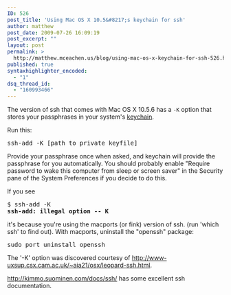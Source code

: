 ```yaml
---
ID: 526
post_title: 'Using Mac OS X 10.5&#8217;s keychain for ssh'
author: matthew
post_date: 2009-07-26 16:09:19
post_excerpt: ""
layout: post
permalink: >
  http://matthew.mceachen.us/blog/using-mac-os-x-keychain-for-ssh-526.html
published: true
syntaxhighlighter_encoded:
  - "1"
dsq_thread_id:
  - "160993466"
---
```

The version of ssh that comes with Mac OS X 10.5.6 has a <code>-K</code> option that stores your passphrases in your system's <a href="file://Applications/Utilities/Keychain Access.app">keychain</a>.

Run this:
<pre>ssh-add -K [path to private keyfile]</pre>
Provide your passphrase once when asked, and keychain will provide the passphrase for you automatically. You should probably enable "Require password to wake this computer from sleep or screen saver" in the Security pane of the System Preferences if you decide to do this.

If you see
<pre>$ ssh-add -K
<strong>ssh-add: illegal option -- K</strong>
</pre>
it's because you're using the macports (or fink) version of ssh. (run 'which ssh' to find out). With macports, uninstall the "openssh" package:

<pre>sudo port uninstall openssh</pre>

The '-K' option was discovered courtesy of <a href="http://www-uxsup.csx.cam.ac.uk/~aia21/osx/leopard-ssh.html">http://www-uxsup.csx.cam.ac.uk/~aia21/osx/leopard-ssh.html</a>.

<a href="http://kimmo.suominen.com/docs/ssh/">http://kimmo.suominen.com/docs/ssh/</a> has some excellent ssh documentation.